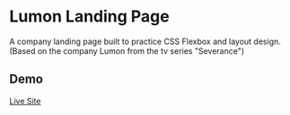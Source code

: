 # Lumon Landing Page

A company landing page built to practice CSS Flexbox and layout design.
(Based on the company Lumon from the tv series "Severance")

## Demo

[Live Site](https://notlumon.netlify.app/)
